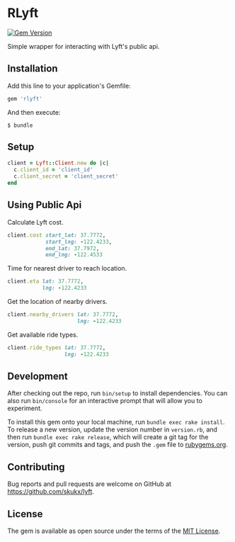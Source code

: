 # RLyft
[![Gem Version](https://badge.fury.io/rb/rlyft.svg)](https://badge.fury.io/rb/rlyft)

Simple wrapper for interacting with Lyft's public api.

## Installation

Add this line to your application's Gemfile:

```ruby
gem 'rlyft'
```

And then execute:

    $ bundle

## Setup

```ruby
client = Lyft::Client.new do |c|
  c.client_id = 'client_id'
  c.client_secret = 'client_secret'
end
```

## Using Public Api
Calculate Lyft cost.

```ruby
client.cost start_lat: 37.7772,
            start_lng: -122.4233,
            end_lat: 37.7972,
            end_lng: -122.4533
```

Time for nearest driver to reach location.

```ruby
client.eta lat: 37.7772,
           lng: -122.4233
```

Get the location of nearby drivers.

```ruby
client.nearby_drivers lat: 37.7772,
                      lng: -122.4233
```

Get available ride types.

```ruby
client.ride_types lat: 37.7772,
                  lng: -122.4233
```

## Development

After checking out the repo, run `bin/setup` to install dependencies. You can also run `bin/console` for an interactive prompt that will allow you to experiment.

To install this gem onto your local machine, run `bundle exec rake install`. To release a new version, update the version number in `version.rb`, and then run `bundle exec rake release`, which will create a git tag for the version, push git commits and tags, and push the `.gem` file to [rubygems.org](https://rubygems.org).

## Contributing

Bug reports and pull requests are welcome on GitHub at https://github.com/skukx/lyft.


## License

The gem is available as open source under the terms of the [MIT License](http://opensource.org/licenses/MIT).
